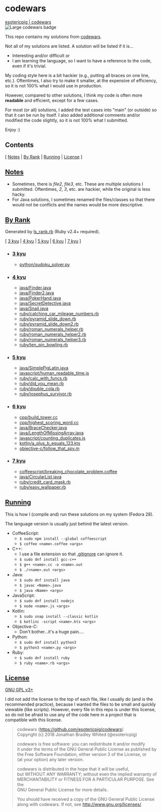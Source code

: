 # codewars
[esotericpig | codewars](https://www.codewars.com/users/esotericpig)  
![Large codewars badge](https://www.codewars.com/users/esotericpig/badges/large)  

This repo contains my solutions from [codewars](https://www.codewars.com).

Not all of my solutions are listed. A solution will be listed if it is...

- Interesting and/or difficult or
- I am learning the language, so I want to have a reference to the code, even if it's trivial.

My coding style here is a bit hackier (e.g., putting all braces on one line, etc.). Oftentimes, I also try to make it smaller, at the expensive of efficiency, so it is not 100% what I would use in production.

However, compared to other solutions, I think my code is often more **readable** and efficient, except for a few cases.

For most (or all) solutions, I added the test cases into "main" (or outside) so that it can be run by itself. I also added additional comments and/or modified the code slightly, so it is not 100% what I submitted.

Enjoy :)

## Contents
[ [Notes](#notes) | [By Rank](#by-rank) | [Running](#running) | [License](#license) ]

## [Notes](#contents)
- Sometimes, there is *file2*, *file3*, etc. These are multiple solutions I submitted. Oftentimes, *2*, *3*, etc. are hackier, while the original is less hacky.
- For Java solutions, I sometimes renamed the files/classes so that there would not be conflicts and the names would be more descriptive.

## [By Rank](#contents)
Generated by [ls_rank.rb](ls_rank.rb) (Ruby v2.4+ required).

[ [3 kyu](#3-kyu) | [4 kyu](#4-kyu) | [5 kyu](#5-kyu) | [6 kyu](#6-kyu) | [7 kyu](#7-kyu) ]

- ### [3 kyu](#by-rank)
    - [python/sudoku_solver.py](python/sudoku_solver.py)

- ### [4 kyu](#by-rank)
    - [java/Finder.java](java/Finder.java)
    - [java/Finder2.java](java/Finder2.java)
    - [java/PokerHand.java](java/PokerHand.java)
    - [java/SecretDetective.java](java/SecretDetective.java)
    - [java/Snail.java](java/Snail.java)
    - [ruby/catching_car_mileage_numbers.rb](ruby/catching_car_mileage_numbers.rb)
    - [ruby/pyramid_slide_down.rb](ruby/pyramid_slide_down.rb)
    - [ruby/pyramid_slide_down2.rb](ruby/pyramid_slide_down2.rb)
    - [ruby/roman_numerals_helper.rb](ruby/roman_numerals_helper.rb)
    - [ruby/roman_numerals_helper2.rb](ruby/roman_numerals_helper2.rb)
    - [ruby/roman_numerals_helper3.rb](ruby/roman_numerals_helper3.rb)
    - [ruby/ten_pin_bowling.rb](ruby/ten_pin_bowling.rb)

- ### [5 kyu](#by-rank)
    - [java/SimplePigLatin.java](java/SimplePigLatin.java)
    - [javascript/human_readable_time.js](javascript/human_readable_time.js)
    - [ruby/calc_with_funcs.rb](ruby/calc_with_funcs.rb)
    - [ruby/did_you_mean.rb](ruby/did_you_mean.rb)
    - [ruby/double_cola.rb](ruby/double_cola.rb)
    - [ruby/josephus_survivor.rb](ruby/josephus_survivor.rb)

- ### [6 kyu](#by-rank)
    - [cpp/build_tower.cc](cpp/build_tower.cc)
    - [cpp/highest_scoring_word.cc](cpp/highest_scoring_word.cc)
    - [java/BraceChecker.java](java/BraceChecker.java)
    - [java/LengthOfMissingArray.java](java/LengthOfMissingArray.java)
    - [javascript/counting_duplicates.js](javascript/counting_duplicates.js)
    - [kotlin/a_plus_b_equals_123.kts](kotlin/a_plus_b_equals_123.kts)
    - [objective-c/follow_that_spy.m](objective-c/follow_that_spy.m)

- ### [7 kyu](#by-rank)
    - [coffeescript/breaking_chocolate_problem.coffee](coffeescript/breaking_chocolate_problem.coffee)
    - [java/CircularList.java](java/CircularList.java)
    - [ruby/credit_card_mask.rb](ruby/credit_card_mask.rb)
    - [ruby/easy_wallpaper.rb](ruby/easy_wallpaper.rb)

## [Running](#contents)

This is how I (compile and) run these solutions on my system (Fedora 28).

The language version is usually just behind the latest version.

- CoffeeScript:
    - `$ sudo npm install --global coffeescript`
    - `$ coffee <name>.coffee <args>`
- C++:
    - I use a file extension so that [.gitignore](.gitignore) can ignore it.
    - `$ sudo dnf install gcc-c++`
    - `$ g++ <name>.cc -o <name>.out`
    - `$ ./<name>.out <args>`
- Java:
    - `$ sudo dnf install java`
    - `$ javac <Name>.java`
    - `$ java <Name> <args>`
- JavaScript:
    - `$ sudo dnf install nodejs`
    - `$ node <name>.js <args>`
- Kotlin:
    - `$ sudo snap install --classic kotlin`
    - `$ kotlinc -script <name>.kts <args>`
- Objective-C:
    - Don't bother...it's a huge pain....
- Python:
    - `$ sudo dnf install python3`
    - `$ python3 <name>.py <args>`
- Ruby:
    - `$ sudo dnf install ruby`
    - `$ ruby <name>.rb <args>`

## [License](#contents)
[GNU GPL v3+](LICENSE)

I did not add the license to the top of each file, like I usually do (and is the recommended practice), because I wanted the files to be small and quickly viewable (like scripts). However, every file in this repo is under this license, so do not be afraid to use any of the code here in a project that is compatible with this license.

> codewars (https://github.com/esotericpig/codewars)  
> Copyright (c) 2018 Jonathan Bradley Whited (@esotericpig)  
> 
> codewars is free software: you can redistribute it and/or modify  
> it under the terms of the GNU General Public License as published by  
> the Free Software Foundation, either version 3 of the License, or  
> (at your option) any later version.  
> 
> codewars is distributed in the hope that it will be useful,  
> but WITHOUT ANY WARRANTY; without even the implied warranty of  
> MERCHANTABILITY or FITNESS FOR A PARTICULAR PURPOSE.  See the  
> GNU General Public License for more details.  
> 
> You should have received a copy of the GNU General Public License  
> along with codewars.  If not, see <http://www.gnu.org/licenses/>.  
